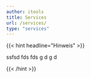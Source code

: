 ```yaml
---
author: itools
title: Services
url: /services/
type: "services"
---
```


{{< hint headline="Hinweis" >}}
		 <p>ssfsd fds fds g d g d</p>
{{< /hint >}}
		

